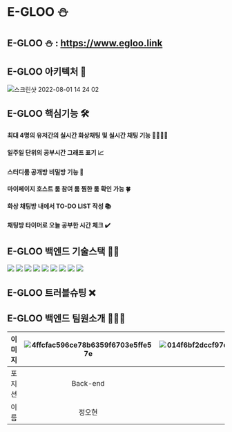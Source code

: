 # E-GLOO ⛄️

## E-GLOO ⛄️ : https://www.egloo.link

## E-GLOO 아키텍처 🌈
![스크린샷 2022-08-01 14 24 02](https://user-images.githubusercontent.com/96240712/182083770-a15da7a1-6479-4107-adf0-c48557eacc0f.png)

## E-GLOO 핵심기능 🛠

#### 최대 4명의 유저간의 실시간 화상채팅 및 실시간 채팅 기능 👨‍👨‍👦‍👦

#### 일주일 단위의 공부시간 그래프 표기 📈

#### 스터디룸 공개방 비밀방 기능 🚪

#### 마이페이지 호스트 룸 참여 룸 찜한 룸 확인 가능 🍀

#### 화상 채팅방 내에서 TO-DO LIST 작성 📚

#### 채팅방 타이머로 오늘 공부한 시간 체크 ✔️


## E-GLOO 백엔드 기술스택 🧑‍💻
<img src="https://img.shields.io/badge/nodeJS-#339933?style=for-the-badge&logo=nodeJS&logoColor=white">
<img src="https://img.shields.io/badge/docker-#2496ED?style=for-the-badge&logo=docker&logoColor=white">
<img src="https://img.shields.io/badge/nginx-#009639?style=for-the-badge&logo=nginx&logoColor=white">
<img src="https://img.shields.io/badge/github-#181717?style=for-the-badge&logo=github&logoColor=white">
<img src="https://img.shields.io/badge/git-#F05032?style=for-the-badge&logo=git&logoColor=white">
<img src="https://img.shields.io/badge/JSONWebTokens-#2496ED?style=for-the-badge&logo=JSONWebTokens&logoColor=white">
<img src="https://img.shields.io/badge/mongodb-#47A248?style=for-the-badge&logo=mongodb&logoColor=white">
<img src="https://img.shields.io/badge/githubaction-#2088FF?style=for-the-badge&logo=githubaction&logoColor=white">
<img src="https://img.shields.io/badge/socketio-#010101?style=for-the-badge&logo=socketio&logoColor=white">


## E-GLOO 트러블슈팅 ❌

## E-GLOO 백엔드 팀원소개 👨‍👨‍👦

|이미지|![4ffcfac596ce78b6359f6703e5ffe57e](https://user-images.githubusercontent.com/107375500/182104419-9c0bc974-77b0-48d8-beeb-98574f881577.jpg)|![014f6bf2dccf97d1cfc97dff79b028e182f3bd8c9735553d03f6f982e10ebe70](https://user-images.githubusercontent.com/107375500/182104497-2989dd73-d46a-4e31-ab60-1e1ed72f9244.png)|![a2a82850f6db5ee6033c48f55d5e15a7113e2bd2b7407c8202a97d2241a96625](https://user-images.githubusercontent.com/107375500/182104592-a256a2fc-c249-4b90-bee3-ad5c8ad21920.png)|
|:---:|:---:|:---:|:---:|
|포지션|Back-end|Back-end|Back-end|
|이름|정오현|채예찬|이호욱|
